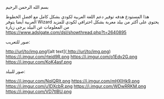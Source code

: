 بسم الله الرحمن الرحيم

هذا المستودع هدفه توفير دعم اللغة العربية لكودي بشكل كامل مع افضل الخطوط العربية
أيضا يتوفر Wizard يحتوي على أكثر من بيلد معربة بشكل احترافي لكودي
للمزيد من المعلومات عن البيلد يرجى زيارة https://www.adslgate.com/dsl/showthread.php?t=2640895

صور للتعريب:

[
http://url/to/img.png](https://i.imgur.com/snqELuC.png)![alt text]([
http://url/to/img.png](https://i.imgur.com/snqELuC.png))
https://i.imgur.com/rteid9R.png
https://i.imgur.com/o1Edv2G.png
https://i.imgur.com/KoK4asf.png


صور للبيلد:

https://i.imgur.com/NqlQRIt.png
https://i.imgur.com/mHXlHk9.png
https://i.imgur.com/u1DXcbR.png
https://i.imgur.com/WDwRRKM.png
https://i.imgur.com/VD7tIBU.png
